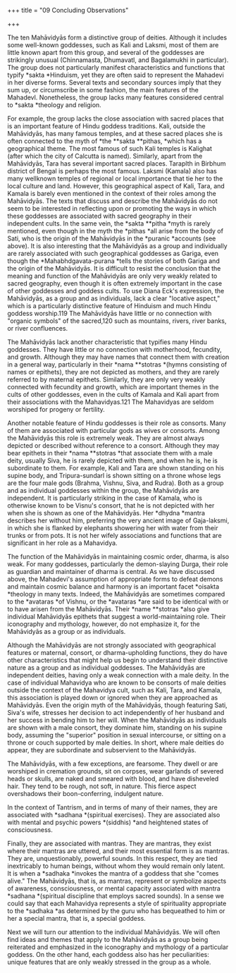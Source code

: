 +++
title = "09 Concluding Observations"

+++

The ten Mahāvidyās form a distinctive group of deities. Although it includes some well-known goddesses, such as Kali and Laksmi, most of them are little known apart from this group, and several of the goddesses are strikingly unusual \(Chinnamasta, Dhumavatl, and Bagalamukhi in particular\). The group does not particularly manifest characteristics and functions that typify *sakta *Hinduism, yet they are often said to represent the Mahadevi in her diverse forms. Several texts and secondary sources imply that they sum up, or circumscribe in some fashion, the main features of the Mahadevl. Nonetheless, the group lacks many features considered central to *sakta *theology and religion.

For example, the group lacks the close association with sacred places that is an important feature of Hindu goddess traditions. Kali, outside the Mahāvidyās, has many famous temples, and at these sacred places she is often connected to the myth of *the **sakta **pithas, *which has a geographical theme. The most famous of such Kali temples is Kalighat \(after which the city of Calcutta is named\). Similarly, apart from the Mahāvidyās, Tara has several important sacred places. Taraplth in Birbhum district of Bengal is perhaps the most famous. Laksmi \(Kamala\) also has many wellknown temples of regional or local importance that tie her to the local culture and land. However, this geographical aspect of Kali, Tara, and Kamala is barely even mentioned in the context of their roles among the Mahāvidyās. The texts that discuss and describe the Mahāvidyās do not seem to be interested in reflecting upon or promoting the ways in which these goddesses are associated with sacred geography in their independent cults. In the same vein, the *sakta **pitha *myth is rarely mentioned, even though in the myth the *pithas *all arise from the body of Sati, who is the origin of the Mahāvidyās in the *puranic *accounts \(see above\). It is also interesting that the Mahāvidyās as a group and individually are rarely associated with such geographical goddesses as Gariga, even though the *Mahabhdgavata-purana *tells the stories of both Gariga and the origin of the Mahāvidyās. It is difficult to resist the conclusion that the meaning and function of the Mahāvidyās are only very weakly related to sacred geography, even though it is often extremely important in the case of other goddesses and goddess cults. To use Diana Eck's expression, the Mahāvidyās, as a group and as individuals, lack a clear "locative aspect," which is a particularly distinctive feature of Hinduism and much Hindu goddess worship.119 The Mahāvidyās have little or no connection with "organic symbols" of the sacred,120 such as mountains, rivers, river banks, or river confluences.





The Mahāvidyās lack another characteristic that typifies many Hindu goddesses. They have little or no connection with motherhood, fecundity, and growth. Although they may have names that connect them with creation in a general way, particularly in their *nama **stotras *\(hymns consisting of names or epithets\), they are not depicted as mothers, and they are rarely referred to by maternal epithets. Similarly, they are only very weakly connected with fecundity and growth, which are important themes in the cults of other goddesses, even in the cults of Kamala and Kali apart from their associations with the Mahavidyas.121 The Mahavidyas are seldom worshiped for progeny or fertility.

Another notable feature of Hindu goddesses is their role as consorts. Many of them are associated with particular gods as wives or consorts. Among the Mahāvidyās this role is extremely weak. They are almost always depicted or described without reference to a consort. Although they may bear epithets in their *nama **stotras *that associate them with a male deity, usually Siva, he is rarely depicted with them, and when he is, he is subordinate to them. For example, Kali and Tara are shown standing on his supine body, and Tripura-sundarl is shown sitting on a throne whose legs are the four male gods \(Brahma, Vishnu, Siva, and Rudra\). Both as a group and as individual goddesses within the group, the Mahāvidyās are independent. It is particularly striking in the case of Kamala, who is otherwise known to be Visnu's consort, that he is not depicted with her when she is shown as one of the Mahāvidyās. Her *dhydna *mantra describes her without him, preferring the very ancient image of Gaja-laksmi, in which she is flanked by elephants showering her with water from their trunks or from pots. It is not her wifely associations and functions that are significant in her role as a Mahavidya.

The function of the Mahāvidyās in maintaining cosmic order, dharma, is also weak. For many goddesses, particularly the demon-slaying Durga, their role as guardian and maintainer of dharma is central. As we have discussed above, the Mahadevi's assumption of appropriate forms to defeat demons and maintain cosmic balance and harmony is an important facet *oisakta *theology in many texts. Indeed, the Mahāvidyās are sometimes compared to the *avataras *of Vishnu, or the *avataras *are said to be identical with or to have arisen from the Mahāvidyās. Their *name **stotras *also give individual Mahāvidyās epithets that suggest a world-maintaining role. Their iconography and mythology, however, do not emphasize it, for the Mahāvidyās as a group or as individuals.

Although the Mahāvidyās are not strongly associated with geographical features or maternal, consort, or dharma-upholding functions, they do have other characteristics that might help us begin to understand their distinctive nature as a group and as individual goddesses. The Mahāvidyās are independent deities, having only a weak connection with a male deity. In the case of individual Mahavidya who are known to be consorts of male deities outside the context of the Mahavidya cult, such as Kali, Tara, and Kamala, this association is played down or ignored when they are approached as Mahāvidyās. Even the origin myth of the Mahāvidyās, though featuring Sati, Siva's wife, stresses her decision to act independently of her husband and her success in bending him to her will. When the Mahāvidyās as individuals are shown with a male consort, they dominate him, standing on his supine body, assuming the "superior" position in sexual intercourse, or sitting on a throne or couch supported by male deities. In short, where male deities do appear, they are subordinate and subservient to the Mahāvidyās.





The Mahāvidyās, with a few exceptions, are fearsome. They dwell or are worshiped in cremation grounds, sit on corpses, wear garlands of severed heads or skulls, are naked and smeared with blood, and have disheveled hair. They tend to be rough, not soft, in nature. This fierce aspect overshadows their boon-conferring, indulgent nature.

In the context of Tantrism, and in terms of many of their names, they are associated with *sadhana *\(spiritual exercises\). They are associated also with mental and psychic powers *\(siddhis\) *and heightened states of consciousness.

Finally, they are associated with mantras. They are mantras, they exist where their mantras are uttered, and their most essential form is as mantras. They are, unquestionably, powerful sounds. In this respect, they are tied inextricably to human beings, without whom they would remain only latent. It is when a *sadhaka *invokes the mantra of a goddess that she "comes alive." The Mahāvidyās, that is, as mantras, represent or symbolize aspects of awareness, consciousness, or mental capacity associated with mantra *sadhana *\(spiritual discipline that employs sacred sounds\). In a sense we could say that each Mahavidya represents a style of spirituality appropriate to the *sadhaka *as determined by the guru who has bequeathed to him or her a special mantra, that is, a special goddess.

Next we will turn our attention to the individual Mahāvidyās. We will often find ideas and themes that apply to the Mahāvidyās as a group being reiterated and emphasized in the iconography and mythology of a particular goddess. On the other hand, each goddess also has her peculiarities: unique features that are only weakly stressed in the group as a whole.



